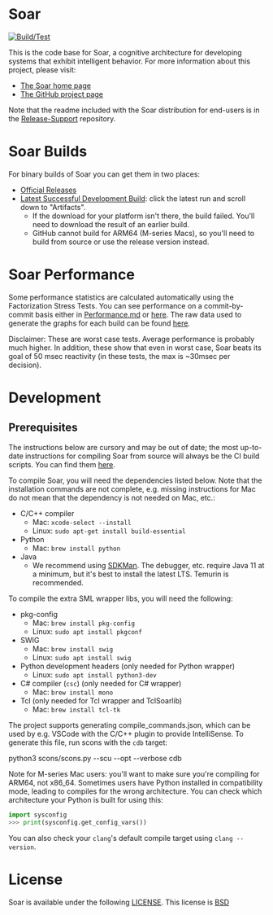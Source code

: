 # Soar

[![Build/Test](https://github.com/SoarGroup/Soar/actions/workflows/build.yml/badge.svg)](https://github.com/SoarGroup/Soar/actions/workflows/build.yml)

This is the code base for Soar, a cognitive architecture for developing systems that exhibit intelligent behavior. For more information about this project, please visit:

* [The Soar home page](http://soar.eecs.umich.edu/)
* [The GitHub project page](https://github.com/SoarGroup/Soar)

Note that the readme included with the Soar distribution for end-users is in the [Release-Support](https://github.com/SoarGroup/Release-Support/blob/master/txt/README) repository.

# Soar Builds

For binary builds of Soar you can get them in two places:

* [Official Releases](http://soar.eecs.umich.edu/articles/downloads/soar-suite)
* [Latest Successful Development Build](https://github.com/SoarGroup/Soar/actions/workflows/build.yml?query=branch%3Adevelopment): click the latest run and scroll down to "Artifacts".
  - If the download for your platform isn't there, the build failed. You'll need to download the result of an earlier build.
  - GitHub cannot build for ARM64 (M-series Macs), so you'll need to build from source or use the release version instead.

# Soar Performance

Some performance statistics are calculated automatically using the Factorization Stress Tests.  You can see performance on a commit-by-commit basis either in [Performance.md](https://github.com/SoarGroup/Soar/blob/development/Performance.md) or [here](http://soar-jenkins.eecs.umich.edu/Performance/). The raw data used to generate the graphs for each build can be found [here](http://soar-jenkins.eecs.umich.edu/Performance/).

Disclaimer: These are worst case tests.  Average performance is probably much higher.  In addition, these show that even in worst case, Soar beats its goal of 50 msec reactivity (in these tests, the max is ~30msec per decision).

# Development

## Prerequisites

The instructions below are cursory and may be out of date; the most up-to-date instructions for compiling Soar from source will always be the CI build scripts. You can find them [here](.github/workflows/build.yml).

To compile Soar, you will need the dependencies listed below. Note that the installation commands are not complete, e.g. missing instructions for Mac do not mean that the dependency is not needed on Mac, etc.:

* C/C++ compiler
    - Mac: `xcode-select --install`
    - Linux: `sudo apt-get install build-essential`
* Python
    - Mac: `brew install python`
* Java
    - We recommend using [SDKMan](https://sdkman.io/). The debugger, etc. require Java 11 at a minimum, but it's best to install the latest LTS. Temurin is recommended.

To compile the extra SML wrapper libs, you will need the following:

* pkg-config
    - Mac: `brew install pkg-config`
    - Linux: `sudo apt install pkgconf`
* SWIG
    - Mac: `brew install swig`
    - Linux: `sudo apt install swig`
* Python development headers (only needed for Python wrapper)
    - Linux: `sudo apt install python3-dev`
* C# compiler (`csc`) (only needed for C# wrapper)
    - Mac: `brew install mono`
* Tcl (only needed for Tcl wrapper and TclSoarlib)
    - Mac: `brew install tcl-tk`

The project supports generating compile_commands.json, which can be used by e.g. VSCode with the C/C++ plugin to provide IntelliSense. To generate this file, run scons with the `cdb` target:

   python3 scons/scons.py --scu --opt --verbose cdb

Note for M-series Mac users: you'll want to make sure you're compiling for ARM64, not x86_64. Sometimes users have Python installed in compatibility mode, leading to compiles for the wrong architecture. You can check which architecture your Python is built for using this:

```python
import sysconfig
>>> print(sysconfig.get_config_vars())
```

You can also check your `clang`'s default compile target using `clang --version`.

# License

Soar is available under the following [LICENSE](https://github.com/SoarGroup/Soar/blob/development/LICENSE.md).  This license is [BSD](http://opensource.org/licenses/BSD-2-Clause)
